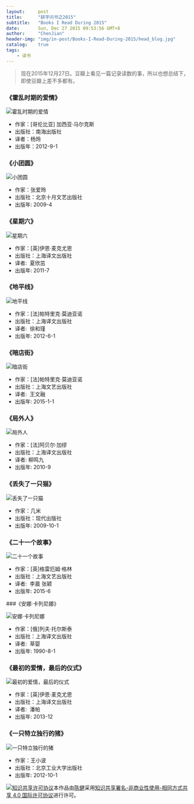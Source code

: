 ```yaml
---
layout:     post
title:      "耕字问书之2015"
subtitle:   "Books I Read During 2015"
date:       Sun, Dec 27 2015 09:53:56 GMT+8
author:     "ChenJian"
header-img: "img/in-post/Books-I-Read-During-2015/head_blog.jpg"
catalog:    true
tags:
    - 读书
---
```

> 现在2015年12月27日。豆瓣上看见一篇记录读数的事，所以也想总结下，即使豆瓣上差不多都有。### 《霍乱时期的爱情》

![霍乱时期的爱情](https://img3.doubanio.com/lpic/s11284102.jpg)- 作家：[哥伦比亚] 加西亚·马尔克斯- 出版社：南海出版社- 译者：杨玲- 出版年：2012-9-1### 《小团圆》

![小团圆](https://img3.doubanio.com/lpic/s4197443.jpg)- 作家：张爱玲- 出版社：北京十月文艺出版社- 出版年: 2009-4### 《星期六》

![星期六](https://img3.doubanio.com/lpic/s6784196.jpg)- 作家：[英]伊恩·麦克尤恩- 出版社：上海译文出版社- 译者:  夏欣茁- 出版年: 2011-7### 《地平线》

![地平线](https://img3.doubanio.com/lpic/s27601425.jpg)- 作家：[法]帕特里克·莫迪亚诺- 出版社：上海译文出版社- 译者:  徐和瑾- 出版年: 2012-6-1### 《暗店街》

![暗店街](https://img3.doubanio.com/lpic/s27812222.jpg)- 作家：[法]帕特里克·莫迪亚诺- 出版社：上海文艺出版社- 译者:  王文融- 出版年: 2015-1-1### 《局外人》

![局外人](https://img3.doubanio.com/lpic/s4468484.jpg)- 作家：[法]阿贝尔·加缪- 出版社：上海译文出版社- 译者: 柳鸣九- 出版年: 2010-9### 《丢失了一只猫》

![丢失了一只猫](https://img3.doubanio.com/lpic/s4073096.jpg)- 作家：几米- 出版社：现代出版社- 出版年: 2009-10-1### 《二十一个故事》

![二十一个故事](https://img3.doubanio.com/lpic/s28057835.jpg)- 作家：[英]格雷厄姆·格林- 出版社：上海文艺出版社- 译者:  李晨 张颖- 出版年: 2015-6###《安娜·卡列尼娜》

![安娜·卡列尼娜](https://img3.doubanio.com/lpic/s27261922.jpg)- 作家：[俄]列夫·托尔斯泰- 出版社：上海译文出版社- 译者:  草婴- 出版年: 1990-8-1### 《最初的爱情，最后的仪式》

![最初的爱情，最后的仪式](https://img3.doubanio.com/lpic/s27192910.jpg)- 作家：[英]伊恩·麦克尤恩- 出版社：上海译文出版社- 译者:  潘帕- 出版年: 2013-12### 《一只特立独行的猪》

![一只特立独行的猪](https://img1.doubanio.com/lpic/s24964698.jpg)- 作家：王小波- 出版社：北京工业大学出版社- 出版年: 2012-10-1<a rel="license" href="http://creativecommons.org/licenses/by-nc-sa/4.0/"><img alt="知识共享许可协议" style="border-width:0" src="https://i.creativecommons.org/l/by-nc-sa/4.0/88x31.png" /></a>本作品由<a xmlns:cc="http://creativecommons.org/ns#" href="https://o-my-chenjian.com/2015/12/27/Books-I-Read-During-2015/" property="cc:attributionName" rel="cc:attributionURL">陈健</a>采用<a rel="license" href="http://creativecommons.org/licenses/by-nc-sa/4.0/">知识共享署名-非商业性使用-相同方式共享 4.0 国际许可协议</a>进行许可。